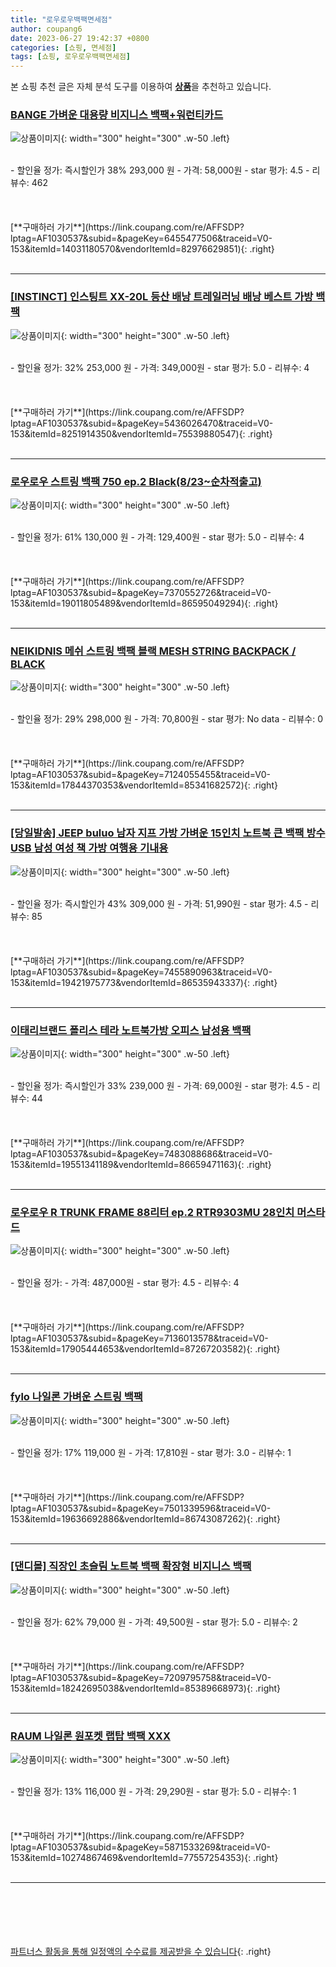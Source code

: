 ```yaml
---
title: "로우로우백팩면세점"
author: coupang6
date: 2023-06-27 19:42:37 +0800
categories: [쇼핑, 면세점]
tags: [쇼핑, 로우로우백팩면세점]
---
```


본 쇼핑 추천 글은 자체 분석 도구를 이용하여 [**상품**](https://link.coupang.com/a/bao1ui)을 추천하고 있습니다.

### [BANGE 가벼운 대용량 비지니스 백팩+워런티카드](https://link.coupang.com/re/AFFSDP?lptag=AF1030537&subid=&pageKey=6455477506&traceid=V0-153&itemId=14031180570&vendorItemId=82976629851)

![상품이미지](https://thumbnail9.coupangcdn.com/thumbnails/remote/230x230ex/image/vendor_inventory/eafd/3204003b92a5fe8532de1fbea2bf6871997016fb2fe19847574a6fc65610.png){: width="300" height="300" .w-50 .left}


<br>
- 할인율 정가: 즉시할인가 38%  293,000   원
- 가격: 58,000원
- star 평가: 4.5
- 리뷰수: 462
<br>
<br>
<br>
<br>
[**구매하러 가기**](https://link.coupang.com/re/AFFSDP?lptag=AF1030537&subid=&pageKey=6455477506&traceid=V0-153&itemId=14031180570&vendorItemId=82976629851){: .right}
<br>
<br>

---

### [[INSTINCT] 인스팅트 XX-20L 등산 배낭 트레일러닝 배낭 베스트 가방 백팩](https://link.coupang.com/re/AFFSDP?lptag=AF1030537&subid=&pageKey=5436026470&traceid=V0-153&itemId=8251914350&vendorItemId=75539880547)

![상품이미지](https://thumbnail6.coupangcdn.com/thumbnails/remote/230x230ex/image/vendor_inventory/9823/9f5836b52b4031bfebaf94cac0342bdf39a9e584a8aad6a439ede23c8a3c.jpg){: width="300" height="300" .w-50 .left}


<br>
- 할인율 정가: 32%  253,000   원
- 가격: 349,000원
- star 평가: 5.0
- 리뷰수: 4
<br>
<br>
<br>
<br>
[**구매하러 가기**](https://link.coupang.com/re/AFFSDP?lptag=AF1030537&subid=&pageKey=5436026470&traceid=V0-153&itemId=8251914350&vendorItemId=75539880547){: .right}
<br>
<br>

---

### [로우로우 스트링 백팩 750 ep.2 Black(8/23~순차적출고)](https://link.coupang.com/re/AFFSDP?lptag=AF1030537&subid=&pageKey=7370552726&traceid=V0-153&itemId=19011805489&vendorItemId=86595049294)

![상품이미지](https://thumbnail10.coupangcdn.com/thumbnails/remote/230x230ex/image/vendor_inventory/c6d6/1092090a92181d6f3864b4e9a92fbd02569442b8aa08947dfa0305dcbc25.jpg){: width="300" height="300" .w-50 .left}


<br>
- 할인율 정가: 61%  130,000   원
- 가격: 129,400원
- star 평가: 5.0
- 리뷰수: 4
<br>
<br>
<br>
<br>
[**구매하러 가기**](https://link.coupang.com/re/AFFSDP?lptag=AF1030537&subid=&pageKey=7370552726&traceid=V0-153&itemId=19011805489&vendorItemId=86595049294){: .right}
<br>
<br>

---

### [NEIKIDNIS 메쉬 스트링 백팩 블랙 MESH STRING BACKPACK / BLACK](https://link.coupang.com/re/AFFSDP?lptag=AF1030537&subid=&pageKey=7124055455&traceid=V0-153&itemId=17844370353&vendorItemId=85341682572)

![상품이미지](https://thumbnail7.coupangcdn.com/thumbnails/remote/230x230ex/image/vendor_inventory/16ee/3be44afa703d53f62391f24a1a0e08dec413504f29c3f202933fac356788.JPG){: width="300" height="300" .w-50 .left}


<br>
- 할인율 정가: 29%  298,000   원
- 가격: 70,800원
- star 평가: No data
- 리뷰수: 0
<br>
<br>
<br>
<br>
[**구매하러 가기**](https://link.coupang.com/re/AFFSDP?lptag=AF1030537&subid=&pageKey=7124055455&traceid=V0-153&itemId=17844370353&vendorItemId=85341682572){: .right}
<br>
<br>

---

### [[당일발송] JEEP buluo 남자 지프 가방 가벼운 15인치 노트북 큰 백팩 방수 USB 남성 여성 책 가방 여행용 기내용](https://link.coupang.com/re/AFFSDP?lptag=AF1030537&subid=&pageKey=7455890963&traceid=V0-153&itemId=19421975773&vendorItemId=86535943337)

![상품이미지](https://thumbnail6.coupangcdn.com/thumbnails/remote/230x230ex/image/vendor_inventory/ee67/08a6cdb1b0e0cd759e0a6b40806325244a0c01041be774fe65a0e41a8c6e.JPG){: width="300" height="300" .w-50 .left}


<br>
- 할인율 정가: 즉시할인가 43%  309,000   원
- 가격: 51,990원
- star 평가: 4.5
- 리뷰수: 85
<br>
<br>
<br>
<br>
[**구매하러 가기**](https://link.coupang.com/re/AFFSDP?lptag=AF1030537&subid=&pageKey=7455890963&traceid=V0-153&itemId=19421975773&vendorItemId=86535943337){: .right}
<br>
<br>

---

### [이태리브랜드 폴리스 테라 노트북가방 오피스 남성용 백팩](https://link.coupang.com/re/AFFSDP?lptag=AF1030537&subid=&pageKey=7483088686&traceid=V0-153&itemId=19551341189&vendorItemId=86659471163)

![상품이미지](https://thumbnail6.coupangcdn.com/thumbnails/remote/230x230ex/image/vendor_inventory/7857/a5313e81d6219a23da83c579a596f1486d354662003c9e33aef256460ada.jpg){: width="300" height="300" .w-50 .left}


<br>
- 할인율 정가: 즉시할인가 33%  239,000   원
- 가격: 69,000원
- star 평가: 4.5
- 리뷰수: 44
<br>
<br>
<br>
<br>
[**구매하러 가기**](https://link.coupang.com/re/AFFSDP?lptag=AF1030537&subid=&pageKey=7483088686&traceid=V0-153&itemId=19551341189&vendorItemId=86659471163){: .right}
<br>
<br>

---

### [로우로우 R TRUNK FRAME 88리터 ep.2 RTR9303MU 28인치 머스타드](https://link.coupang.com/re/AFFSDP?lptag=AF1030537&subid=&pageKey=7136013578&traceid=V0-153&itemId=17905444653&vendorItemId=87267203582)

![상품이미지](https://thumbnail9.coupangcdn.com/thumbnails/remote/230x230ex/image/vendor_inventory/a737/7c5ec2d06dc9b76e98db80adbf667e0dc93949b3d1577c0780f4915bbfcb.jpg){: width="300" height="300" .w-50 .left}


<br>
- 할인율 정가: 
- 가격: 487,000원
- star 평가: 4.5
- 리뷰수: 4
<br>
<br>
<br>
<br>
[**구매하러 가기**](https://link.coupang.com/re/AFFSDP?lptag=AF1030537&subid=&pageKey=7136013578&traceid=V0-153&itemId=17905444653&vendorItemId=87267203582){: .right}
<br>
<br>

---

### [fylo 나일론 가벼운 스트링 백팩](https://link.coupang.com/re/AFFSDP?lptag=AF1030537&subid=&pageKey=7501339596&traceid=V0-153&itemId=19636692886&vendorItemId=86743087262)

![상품이미지](https://thumbnail8.coupangcdn.com/thumbnails/remote/230x230ex/image/vendor_inventory/e041/3c568bf1d2f1e721a11cba97e458a1f75e355ba47d1658d51f0ec450ed1e.jpg){: width="300" height="300" .w-50 .left}


<br>
- 할인율 정가: 17%  119,000   원
- 가격: 17,810원
- star 평가: 3.0
- 리뷰수: 1
<br>
<br>
<br>
<br>
[**구매하러 가기**](https://link.coupang.com/re/AFFSDP?lptag=AF1030537&subid=&pageKey=7501339596&traceid=V0-153&itemId=19636692886&vendorItemId=86743087262){: .right}
<br>
<br>

---

### [[댄디몰] 직장인 초슬림 노트북 백팩 확장형 비지니스 백팩](https://link.coupang.com/re/AFFSDP?lptag=AF1030537&subid=&pageKey=7209795758&traceid=V0-153&itemId=18242695038&vendorItemId=85389668973)

![상품이미지](https://thumbnail9.coupangcdn.com/thumbnails/remote/230x230ex/image/vendor_inventory/3fc9/c31764e744e576f0b3e47f95a5b1221fdc26931d7da3d22dff3a4fdc77be.jpg){: width="300" height="300" .w-50 .left}


<br>
- 할인율 정가: 62%  79,000   원
- 가격: 49,500원
- star 평가: 5.0
- 리뷰수: 2
<br>
<br>
<br>
<br>
[**구매하러 가기**](https://link.coupang.com/re/AFFSDP?lptag=AF1030537&subid=&pageKey=7209795758&traceid=V0-153&itemId=18242695038&vendorItemId=85389668973){: .right}
<br>
<br>

---

### [RAUM 나일론 원포켓 랩탑 백팩 XXX](https://link.coupang.com/re/AFFSDP?lptag=AF1030537&subid=&pageKey=5871533269&traceid=V0-153&itemId=10274867469&vendorItemId=77557254353)

![상품이미지](https://thumbnail6.coupangcdn.com/thumbnails/remote/230x230ex/image/retail/images/2021/07/19/14/0/e5159384-eed7-47da-891e-1c297ec120f9.jpg){: width="300" height="300" .w-50 .left}


<br>
- 할인율 정가: 13%  116,000   원
- 가격: 29,290원
- star 평가: 5.0
- 리뷰수: 1
<br>
<br>
<br>
<br>
[**구매하러 가기**](https://link.coupang.com/re/AFFSDP?lptag=AF1030537&subid=&pageKey=5871533269&traceid=V0-153&itemId=10274867469&vendorItemId=77557254353){: .right}
<br>
<br>

---
<br><br><br><br><br> [파트너스 활동을 통해 일정액의 수수료를 제공받을 수 있습니다](https://link.coupang.com/a/bao1ui){: .right}